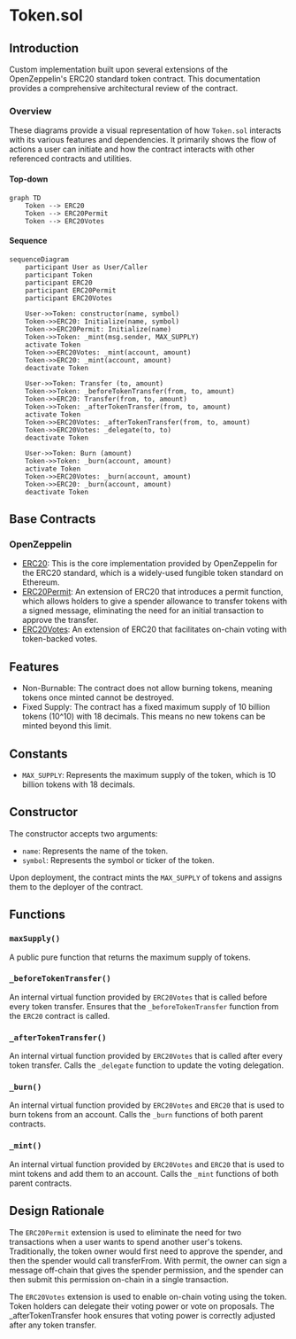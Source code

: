 # Token.sol

## Introduction
Custom implementation built upon several extensions of the OpenZeppelin's ERC20 standard token contract. This documentation provides a comprehensive architectural review of the contract. 

### Overview
These diagrams provide a visual representation of how `Token.sol` interacts with its various features and dependencies. It primarily shows the flow of actions a user can initiate and how the contract interacts with other referenced contracts and utilities.

#### Top-down
```mermaid
graph TD
    Token --> ERC20
    Token --> ERC20Permit
    Token --> ERC20Votes
```

#### Sequence
```mermaid
sequenceDiagram
    participant User as User/Caller
    participant Token
    participant ERC20
    participant ERC20Permit
    participant ERC20Votes

    User->>Token: constructor(name, symbol)
    Token->>ERC20: Initialize(name, symbol)
    Token->>ERC20Permit: Initialize(name)
    Token->>Token: _mint(msg.sender, MAX_SUPPLY)
    activate Token
    Token->>ERC20Votes: _mint(account, amount)
    Token->>ERC20: _mint(account, amount)
    deactivate Token

    User->>Token: Transfer (to, amount)
    Token->>Token: _beforeTokenTransfer(from, to, amount)
    Token->>ERC20: Transfer(from, to, amount)
    Token->>Token: _afterTokenTransfer(from, to, amount)
    activate Token
    Token->>ERC20Votes: _afterTokenTransfer(from, to, amount)
    Token->>ERC20Votes: _delegate(to, to)
    deactivate Token

    User->>Token: Burn (amount)
    Token->>Token: _burn(account, amount)
    activate Token
    Token->>ERC20Votes: _burn(account, amount)
    Token->>ERC20: _burn(account, amount)
    deactivate Token
```

## Base Contracts
### OpenZeppelin
- [ERC20](https://github.com/OpenZeppelin/openzeppelin-contracts/blob/master/contracts/token/ERC20/ERC20.sol): This is the core implementation provided by OpenZeppelin for the ERC20 standard, which is a widely-used fungible token standard on Ethereum.
- [ERC20Permit](https://github.com/OpenZeppelin/openzeppelin-contracts/blob/master/contracts/token/ERC20/extensions/ERC20Permit.sol): An extension of ERC20 that introduces a permit function, which allows holders to give a spender allowance to transfer tokens with a signed message, eliminating the need for an initial transaction to approve the transfer.
- [ERC20Votes](https://github.com/OpenZeppelin/openzeppelin-contracts/blob/master/contracts/token/ERC20/extensions/ERC20Votes.sol): An extension of ERC20 that facilitates on-chain voting with token-backed votes.

## Features
- Non-Burnable: The contract does not allow burning tokens, meaning tokens once minted cannot be destroyed.
- Fixed Supply: The contract has a fixed maximum supply of 10 billion tokens (10^10) with 18 decimals. This means no new tokens can be minted beyond this limit.

## Constants
- `MAX_SUPPLY`: Represents the maximum supply of the token, which is 10 billion tokens with 18 decimals.

## Constructor
The constructor accepts two arguments:

- `name`: Represents the name of the token.
- `symbol`: Represents the symbol or ticker of the token.

Upon deployment, the contract mints the `MAX_SUPPLY` of tokens and assigns them to the deployer of the contract. 

## Functions
### `maxSupply()`
A public pure function that returns the maximum supply of tokens.

### `_beforeTokenTransfer()`
An internal virtual function provided by `ERC20Votes` that is called before every token transfer. Ensures that the `_beforeTokenTransfer` function from the `ERC20` contract is called.

### `_afterTokenTransfer()`
An internal virtual function provided by `ERC20Votes` that is called after every token transfer. Calls the `_delegate` function to update the voting delegation.

### `_burn()`
An internal virtual function provided by `ERC20Votes` and `ERC20` that is used to burn tokens from an account. Calls the `_burn` functions of both parent contracts.

### `_mint()`
An internal virtual function provided by `ERC20Votes` and `ERC20` that is used to mint tokens and add them to an account. Calls the `_mint` functions of both parent contracts.

## Design Rationale
The `ERC20Permit` extension is used to eliminate the need for two transactions when a user wants to spend another user's tokens. Traditionally, the token owner would first need to approve the spender, and then the spender would call transferFrom. With permit, the owner can sign a message off-chain that gives the spender permission, and the spender can then submit this permission on-chain in a single transaction.

The `ERC20Votes` extension is used to enable on-chain voting using the token. Token holders can delegate their voting power or vote on proposals. The _afterTokenTransfer hook ensures that voting power is correctly adjusted after any token transfer.
